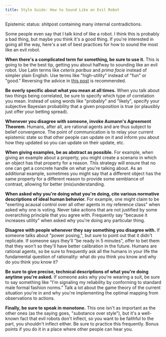 ```yaml
---
title: Style Guide: How to Sound Like an Evil Robot
---
```


Epistemic status: shitpost containing many internal contradictions. 

Some people even say that I talk kind of like a robot. I think this is probably a bad thing, but maybe you think it's a good thing. If you're interested in going all the way, here's a set of best practices for how to sound the most like an evil robot.

**When there's a complicated term for something, be sure to use it.** This is going to be the best tip, getting you about halfway to sounding like an evil robot. Use Latin terms like *ceteris paribus* and *prima facie* instead of simpler plain English. Use terms like "high-utility" instead of "fun" or "good." Reversing the advice in [this post](https://slatestarcodex.com/2019/07/04/style-guide-not-sounding-like-an-evil-robot/) is recommended. 

**Be overly specific about what you mean at all times.** When you talk about two things being correlated, be sure to specify which type of correlation you mean. Instead of using words like "probably" and "likely", specify your subjective Bayesian probability that a given proposition is true (or plausibly just offer your betting spread). 

**Whenever you disagree with someone, invoke Aumann's Agreement Theorem**. Humans, after all, are rational agents and are thus subject to belief convergence. The point of communication is to relay your current epistemic state so that other people can update on it and inform you about how they updated so you can update on their update, etc.

**When giving examples, be as abstract as possible.** For example, when giving an example about a property, you might create a scenario in which an object has that property for a reason. This strategy will ensure that no one can get a concrete handle on what you're talking about. As an additional example, sometimes you might say that a different object has the same property for a different reason to provide some semblance of contrast, allowing for better (mis)understanding.

**When asked why you're doing what you're doing, cite various normative descriptions of ideal human behavior.** For example, one might claim to be "exerting acausal control over all other agents in my reference class" when asked why one is voting. Never take actions that are not justified by some overarching principle that you agree with. Frequently say "because it increases utility" when asked why you're doing any particular thing.

**Disagree with people whenever they say something you disagree with.** If someone talks about "power posing,", but sure to point out that it didn't replicate. If someone says they'll "be ready in 5 minutes", offer to bet them that they won't so they'll have better calibration in the future. Humans are rational agents, so be sure to frequently ask all the humans in your life the fundamental question of rationality: what do you think you know and why do you think you know it?

**Be sure to give precise, technical descriptions of what you're doing anytime you're asked.** If someone asks why you're wearing a suit, be sure to say something like "I'm signaling my reliability by conforming to standard male formal fashion norms." Talk a lot about the game theory of the current situation you're in and why you're implementing the optimal mapping from observations to actions. 

**Finally, be sure to speak in monotone.** This one isn't as important as the other ones (as the saying goes, "substance over style"), but it's a well-known fact that evil robots don't inflect, so you want to be faithful to the part, you shouldn't inflect either. Be sure to practice this frequently. Bonus points if you do it in a place where other people can hear you. 
